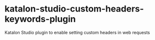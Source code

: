 # katalon-studio-custom-headers-keywords-plugin
Katalon Studio plugin to enable setting custom headers in web requests
